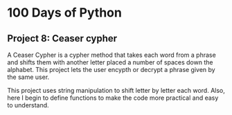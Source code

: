 # 100 Days of Python
## Project 8: Ceaser cypher

A Ceaser Cypher is a cypher method that takes each word from a phrase and shifts them with another letter placed a number of spaces down the alphabet.
This project lets the user encypth or decrypt a phrase given by the same user. 

This project uses string manipulation to shift letter by letter each word. 
Also, here I begin to define functions to make the code more practical and easy to understand.

